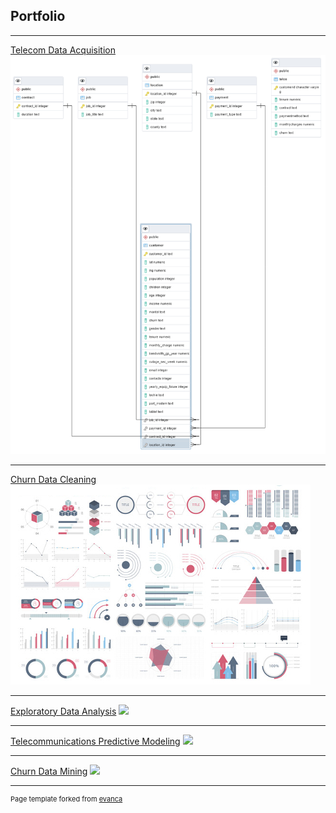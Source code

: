 ## Portfolio

---


[Telecom Data Acquisition](https://github.com/zibba101/Data_Acquisition)
<img src="images/churn ERD.png?raw=true"/>


---
[Churn Data Cleaning](https://github.com/zibba101/Churn_Data_Cleaning)
<img src="images/dummy_thumbnail.jpg?raw=true"/>


---
[Exploratory Data Analysis](https://github.com/zibba101/Churn_Exploratory_Analysis)
<img src="heatmap.png?raw=true"/>


---
[Telecommunications Predictive Modeling](https://github.com/zibba101/Telecom_Predictive_Modeling)
<img src="pred.png?raw=true"/>


---
[Churn Data Mining](https://github.com/zibba101/Churn_Data_Mining)
<img src="datamining.png?raw=true"/>


---
<p style="font-size:11px">Page template forked from <a href="https://github.com/evanca/quick-portfolio">evanca</a></p>
<!-- Remove above link if you don't want to attibute -->
